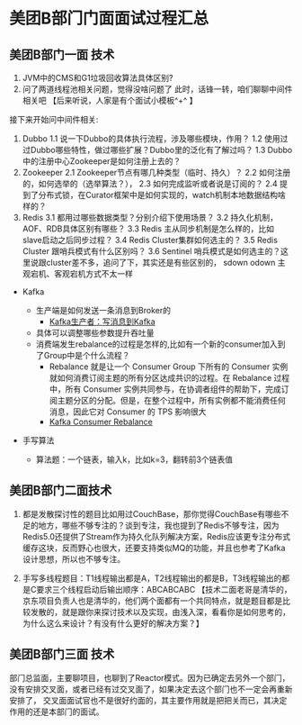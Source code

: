 # 美团B部⻔门⾯面试过程汇总

## 美团B部门一⾯ 技术

1. JVM中的CMS和G1垃圾回收算法具体区别?
2. 问了两道线程池相关问题，觉得没啥问题了 此时，话锋⼀转，咱们聊聊中间件相关吧 【后来听说，⼈家是有个⾯试⼩模板^+^ 】

接下来开始问中间件相关:

1. Dubbo
    1.1 说⼀下Dubbo的具体执⾏流程，涉及哪些模块，作⽤？
    1.2 使⽤过过Dubbo哪些特性，做过哪些扩展？Dubbo⾥的泛化有了解过吗？
    1.3 Dubbo中的注册中⼼Zookeeper是如何注册上去的？
2. Zookeeper
    2.1 Zookeeper节点有哪⼏种类型（临时、持久）？
    2.2 如何注册的，如何选举的（选举算法？），
    2.3 如何完成监听或者说是订阅的？
    2.4 提到了分布式锁，在Curator框架中是如何实现的，watch机制本地数据结构啥样的？
3. Redis
    3.1 都⽤过哪些数据类型？分别介绍下使⽤场景？
    3.2 持久化机制，AOF、RDB具体区别有哪些？
    3.3 Redis 主从同步机制是怎么样的，⽐如slave启动之后同步过程？
    3.4 Redis Cluster集群如何选主的？
    3.5 Redis Cluster 跟哨兵模式有什么区别吗？
    3.6 Sentinel 哨兵模式是如何选主的？这⾥说跟cluster差不多，追问了下，其实还是有些区别的， sdown odown 主观宕机、客观宕机⽅式不太⼀样

* Kafka
  * ⽣产端是如何发送⼀条消息到Broker的
    * [Kafka生产者：写消息到Kafka][1]
  * 具体可以调整哪些参数提升吞吐量
  * 消费端发⽣rebalance的过程是怎样的,⽐如有⼀个新的consumer加⼊到了Group中是个什么流程？
    * Rebalance 就是让一个 Consumer Group 下所有的 Consumer 实例就如何消费订阅主题的所有分区达成共识的过程。在 Rebalance 过程中，所有 Consumer 实例共同参与，在协调者组件的帮助下，完成订阅主题分区的分配。但是，在整个过程中，所有实例都不能消费任何消息，因此它对 Consumer 的 TPS 影响很大
    * [Kafka Consumer Rebalance][2]

* ⼿写算法
  * 算法题：⼀个链表，输⼊k，⽐如k=3，翻转前3个链表值
  
## 美团B部门二⾯技术

1. 都是发散探讨性的题⽬⽐如⽤过CouchBase，那你觉得CouchBase有哪些不⾜的地⽅，哪些不够专注的？谈到专注，我也提到了Redis不够专注，因为Redis5.0还提供了Stream作为持久化队列解决⽅案，Redis应该更专注分布式缓存这块，反⽽野⼼也很⼤，还要⽀持类似MQ的功能，并且也参考了Kafka设计思想，所以也不够专注。

2. ⼿写多线程题⽬：T1线程输出都是A，T2线程输出的都是B，T3线程输出的都是C要求三个线程启动后输出顺序：ABCABCABC
 【技术⼆⾯⽼哥是清华的，京东项⽬负责⼈也是清华的，他们两个⾯都有⼀个共同特点，就是题⽬都是⽐较发散的，就是跟你来探讨技术以及实现，由浅⼊深，看看你是如何思考的，为什么这么来设计？有没有什么更好的解决⽅案？】

## 美团B部门三⾯ 技术

部⻔总监⾯，主要聊项⽬，也聊到了Reactor模式。因为已确定去另外⼀个部⻔，没有安排交叉⾯，或者已经有过交叉⾯了，如果决定去这个部⻔也不⼀定会再重新安排了，
交叉⾯⾯试官也不是很好约⾯的，其主要作⽤就是把把关⽽已，其决定作⽤的还是本部⻔的⾯试。

[1]: https://www.jianshu.com/p/1a0f55f8f3d0
[2]: https://cloud.tencent.com/developer/article/1530498